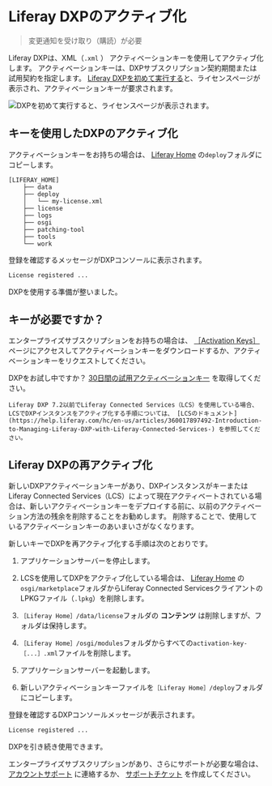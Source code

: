 # Liferay DXPのアクティブ化

> 変更通知を受け取り（購読）が必要

Liferay DXPは、XML（`.xml` ） アクティベーションキーを使用してアクティブ化します。  アクティベーションキーは、DXPサブスクリプション契約期間または試用契約を指定します。 [Liferay DXPを初めて実行する](../installing-liferay/running-liferay-for-the-first-time.md)と、ライセンスページが表示され、アクティベーションキーが要求されます。

![DXPを初めて実行すると、ライセンスページが表示されます。](./activating-liferay-dxp/images/01.png)

<a name="activating-dxp-using-a-key" />

## キーを使用したDXPのアクティブ化

アクティベーションキーをお持ちの場合は、 [Liferay Home](../reference/liferay-home.md) の`deploy`フォルダにコピーします。

```
[LIFERAY_HOME]
    ├── data
    ├── deploy
    │   └── my-license.xml
    ├── license
    ├── logs
    ├── osgi
    ├── patching-tool
    ├── tools
    └── work
```

登録を確認するメッセージがDXPコンソールに表示されます。

```bash
License registered ...
```

DXPを使用する準備が整いました。

<a name="need-a-key" />

## キーが必要ですか？

エンタープライズサブスクリプションをお持ちの場合は、 [［Activation Keys］](https://customer.liferay.com/activation-key) ページにアクセスしてアクティベーションキーをダウンロードするか、アクティベーションキーをリクエストしてください。

DXPをお試し中ですか？ [30日間の試用アクティベーションキー](https://www.liferay.com/products/dxp/30-day-trial) を取得してください。

```{note}
Liferay DXP 7.2以前でLiferay Connected Services（LCS）を使用している場合、LCSでDXPインスタンスをアクティブ化する手順については、 [LCSのドキュメント](https://help.liferay.com/hc/en-us/articles/360017897492-Introduction-to-Managing-Liferay-DXP-with-Liferay-Connected-Services-) を参照してください。
```

<a name="reactivating-liferay-dxp" />

## Liferay DXPの再アクティブ化

新しいDXPアクティベーションキーがあり、DXPインスタンスがキーまたはLiferay Connected Services（LCS）によって現在アクティベートされている場合は、新しいアクティベーションキーをデプロイする前に、以前のアクティベーション方法の残余を削除することをお勧めします。 削除することで、使用しているアクティベーションキーのあいまいさがなくなります。

新しいキーでDXPを再アクティブ化する手順は次のとおりです。

1. アプリケーションサーバーを停止します。

1. LCSを使用してDXPをアクティブ化している場合は、 [Liferay Home](../reference/liferay-home.md) の`osgi/marketplace`フォルダからLiferay Connected ServicesクライアントのLPKGファイル（`.lpkg`）を削除します。

1. `［Liferay Home］/data/license`フォルダの **コンテンツ** は削除しますが、フォルダは保持します。

1. `［Liferay Home］/osgi/modules`フォルダからすべての`activation-key-［...］.xml`ファイルを削除します。

1. アプリケーションサーバーを起動します。

1. 新しいアクティベーションキーファイルを`［Liferay Home］/deploy`フォルダにコピーします。

登録を確認するDXPコンソールメッセージが表示されます。

```bash
License registered ...
```

DXPを引き続き使用できます。

エンタープライズサブスクリプションがあり、さらにサポートが必要な場合は、 [アカウントサポート](https://help.liferay.com/hc/en-us/articles/360018414031) に連絡するか、 [サポートチケット](https://help.liferay.com/hc/requests/new) を作成してください。

